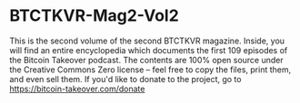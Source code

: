 # BTCTKVR-Mag2-Vol2
This is the second volume of the second BTCTKVR magazine. Inside, you will find an entire encyclopedia which documents the first 109 episodes of the Bitcoin Takeover podcast. The contents are 100% open source under the Creative Commons Zero license – feel free to copy the files, print them, and even sell them. If you'd like to donate to the project, go to https://bitcoin-takeover.com/donate
